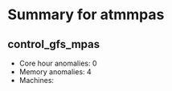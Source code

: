 # Summary for atmmpas

## control_gfs_mpas
- Core hour anomalies: 0
- Memory anomalies: 4
- Machines: 

